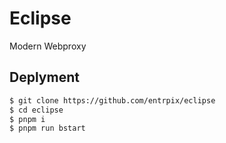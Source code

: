 # Eclipse
Modern Webproxy

## Deplyment
```sh
$ git clone https://github.com/entrpix/eclipse
$ cd eclipse
$ pnpm i
$ pnpm run bstart
```
